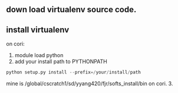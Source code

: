 ## down load virtualenv source code.
## install virtualenv
on cori: 
1. module load python
2. add your install path to PYTHONPATH
``` python
python setup.py install --prefix=/your/install/path
```
mine is /global/cscratch1/sd/yyang420/fjr/softs_install/bin on cori.
3. 
